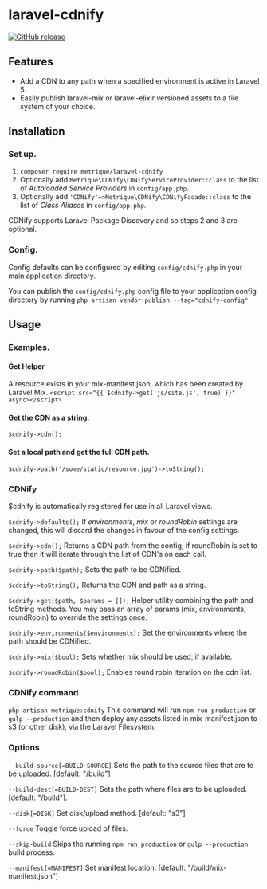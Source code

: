 # laravel-cdnify
[![GitHub release](https://img.shields.io/github/release/metrique/laravel-cdnify.svg?maxAge=2592000)]()

## Features
- Add a CDN to any path when a specified environment is active in Laravel 5.
- Easily publish laravel-mix or laravel-elixir versioned assets to a file system of your choice.

## Installation
### Set up.
1. `composer require metrique/laravel-cdnify`
2. Optionally add `Metrique\CDNify\CDNifyServiceProvider::class` to the list of *Autoloaded Service Providers* in `config/app.php`.
3. Optionally add `'CDNify'=>Metrique\CDNify\CDNifyFacade::class` to the list of *Class Aliases* in `config/app.php`.

CDNify supports Laravel Package Discovery and so steps 2 and 3 are optional.

### Config.
Config defaults can be configured by editing `config/cdnify.php` in your main application directory.

You can publish the  `config/cdnify.php` config file to your application config directory by running `php artisan vendor:publish --tag="cdnify-config"`

## Usage
### Examples.
#### Get Helper
A resource exists in your mix-manifest.json, which has been created by Laravel Mix.
`<script src="{{ $cdnify->get('js/site.js', true) }}" async></script>`

#### Get the CDN as a string.
`$cdnify->cdn();`

#### Set a local path and get the full CDN path.
`$cdnify->path('/some/static/resource.jpg')->toString();`

### CDNify
$cdnify is automatically registered for use in all Laravel views.

`$cdnify->defaults();` If *environments*, *mix* or *roundRobin* settings are changed, this will discard the changes in favour of the config settings.

`$cdnify->cdn();` Returns a CDN path from the config, if roundRobin is set to true then it will iterate through the list of CDN's on each call.

`$cdnify->path($path);` Sets the path to be CDNified.

`$cdnify->toString();` Returns the CDN and path as a string.

`$cdnify->get($path, $params = []);` Helper utility combining the path and toString methods. You may pass an array of params (mix, environments, roundRobin) to override the settings once.

`$cdnify->environments($environments);` Set the environments where the path should be CDNified.

`$cdnify->mix($bool);` Sets whether mix should be used, if available.

`$cdnify->roundRobin($bool);` Enables round robin iteration on the cdn list.

### CDNify command
`php artisan metrique:cdnify`
This command will run `npm run production` or `gulp --production` and then deploy any assets listed in mix-manifest.json to s3 (or other disk), via the Laravel Filesystem.

### Options
`--build-source[=BUILD-SOURCE]` Sets the path to the source files that are to be uploaded. [default: "/build"]

`--build-dest[=BUILD-DEST]` Sets the path where files are to be uploaded. [default: "/build"].

`--disk[=DISK]` Set disk/upload method. [default: "s3"]

`--force` Toggle force upload of files.

`--skip-build` Skips the running `npm run production` or `gulp --production` build process.

`--manifest[=MANIFEST]` Set manifest location. [default: "/build/mix-manifest.json"]
